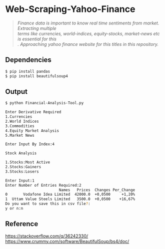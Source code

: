 # Web-Scraping-Yahoo-Finance
> *Finance data is important to know real time sentiments from market. Extracting multiple <br>
terms like currencies, world-indices, equity-stocks, market-news etc is essential for this<br>. 
Approaching yahoo finance website for this titles in this repository.* <br>

## Dependencies
``` sh
$ pip install pandas
$ pip install beautifulsoup4
```

## Output
``` sh
$ python Financial-Analysis-Tool.py
``` 
``` sh
Enter Derivative Required
1.Currencies
2.World Indices
3.Commodities
4.Equity Market Analysis
5.Market News

Enter Input By Index:4

Stock Analysis

1.Stocks:Most Active
2.Stocks:Gainers
3.Stocks:Losers

Enter Input:1
Enter Number of Entries Required:2
                        Names   Prices  Changes Per_Change
0       Vodafone Idea Limited  42000.0  +0,0500     +1,20%
1  Uttam Value Steels Limited   3500.0  +0,0500    +16,67%
Do you want to save this in csv file?:
y or n:n
```

## Reference 
https://stackoverflow.com/q/36242330/ <br>
https://www.crummy.com/software/BeautifulSoup/bs4/doc/
